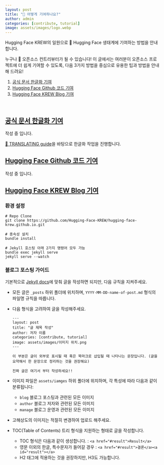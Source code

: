 ```yaml
---
layout: post
title: "🤗 어떻게 기여하나요?"
author: admin
categories: [contribute, tutorial]
image: assets/images/logo.webp
---
```


Hugging Face KREW의 일원으로 🤗 Hugging Face 생태계에 기여하는 방법을 안내합니다.

누구나 🤗 오픈소스 컨트리뷰터가 될 수 있습니다!
이 글에서는 여러분이 오픈소스 프로젝트에 더 쉽게 기여할 수 있도록, 다음 3가지 방법을 중심으로 유용한 팁과 방법을 안내해 드려요!

1. <a href="#docs">공식 문서 한글화 기여</a><a id="docs"></a>
2. <a href="#code">Hugging Face Github 코드 기여</a><a id="code"></a>
3. <a href="#blog">Hugging Face KREW Blog 기여</a><a id="blog"></a>

<br>

## <a href="#docs">공식 문서 한글화 기여</a><a id="docs"></a>

작성 중 입니다.

[🤗 TRANSLATING guide](https://github.com/huggingface/transformers/blob/main/docs/TRANSLATING.md)을 바탕으로 한글화 작업을 진행합니다.

## <a href="#code">Hugging Face Github 코드 기여</a><a id="code"></a>

작성 중 입니다.

## <a href="#blog">Hugging Face KREW Blog 기여</a><a id="blog"></a>

### 환경 설정

```shell
# Repo Clone
git clone https://github.com/Hugging-Face-KREW/hugging-face-krew.github.io.git

# 종속성 설치
bundle install

# Jekyll 호스팅 아래 2가지 명령어 모두 가능
bundle exec jekyll serve
jekyll serve --watch
```

### 블로그 포스팅 가이드

기본적으로 [Jekyll docs](https://jekyllrb.com/docs/)에 맞춰 글을 작성하면 되지만, 다음 규칙을 지켜주세요.

- 모든 글은 `_posts` 하위 폴더에 위치하며, `YYYY-MM-DD-name-of-post.md` 형식의 파일명 규칙을 따릅니다.
- 다음 형식을 고려하여 글을 작성해주세요.

  ```
  ---
  layout: post
  title: "글 제목 작성"
  author: 저자 이름
  categories: [contribute, tutorial]
  image: assets/images/이미지 위치.png
  ---

  이 부분은 글이 외부로 표시될 때 혹은 북마크로 삽입될 때 나타나는 문장입니다. (글을 요약해서 한 문장으로 정리하는 것을 권장해요)

  진짜 글은 여기서 부터 작성하세요!!
  ```

- 이미지 파일은 `assets/iamges` 하위 폴더에 위치하며, 각 특성에 따라 다음과 같이 분류됩니다:
  - `blog` 블로그 포스팅과 관련된 모든 이미지
  - `author` 블로그 저자와 관련된 모든 이미지
  - `manage` 블로그 운영과 관련된 모든 이미지
- 고해상도의 이미지는 적절히 변경하여 업로드 해주세요.
- TOC(Table of Contents) 트리 형식을 지원하는 형태로 글을 작성합니다.
  - TOC 형식은 다음과 같이 생성합니다. : `<a href="#result">Result</a>`
  - 영문 이외의 한글, 특수문자가 들어갈 경우 : `<a href="#result">결론</a><a id="result"></a>`
  - H2 태그에 적용하는 것을 권장하지만, H3도 가능합니다.
